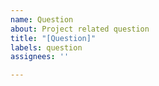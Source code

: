 ```yaml
---
name: Question
about: Project related question
title: "[Question]"
labels: question
assignees: ''

---
```



